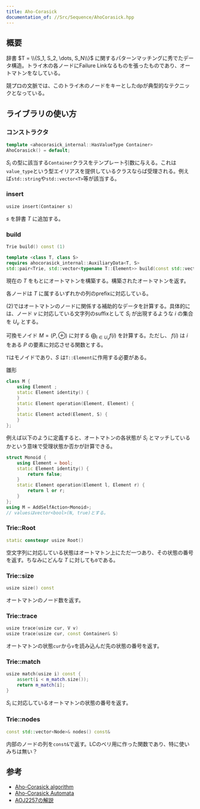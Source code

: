 ```yaml
---
title: Aho-Corasick
documentation_of: //Src/Sequence/AhoCorasick.hpp
---
```


## 概要

辞書 $T = \\{S_1, S_2, \dots, S_N\\}$ に関するパターンマッチングに秀でたデータ構造。トライ木の各ノードにFailure Linkなるものを張ったものであり、オートマトンをなしている。

競プロの文脈では、このトライ木のノードをキーとしたdpが典型的なテクニックとなっている。

## ライブラリの使い方

### コンストラクタ

```cpp
template <ahocorasick_internal::HasValueType Container>
AhoCorasick() = default;
```

$S_i$ の型に該当する`Container`クラスをテンプレート引数に与える。これは`value_type`という型エイリアスを提供しているクラスならば受理される。例えば`std::string`や`std::vector<T>`等が該当する。

### insert

```cpp
usize insert(Container s)
```

$s$ を辞書 $T$ に追加する。

### build

```cpp
Trie build() const (1)

template <class T, class S>
requires ahocorasick_internal::AuxiliaryData<T, S>
std::pair<Trie, std::vector<typename T::Element>> build(const std::vector<S>& values) const (2)
```

現在の $T$ をもとにオートマトンを構築する。構築されたオートマトンを返す。

各ノードは $T$ に属するいずれかの列のprefixに対応している。

(2)ではオートマトンのノードに関係する補助的なデータを計算する。具体的には、ノード $v$ に対応している文字列のsuffixとして $S_i$ が出現するような $i$ の集合を $U_{v}$ とする。 

可換モノイド $M = (P, \oplus)$ に対する $\bigoplus_{i\in U_{v}} f(i)$ を計算する。ただし、 $f(i)$ は $i$ をある $P$ の要素に対応させる関数とする。

`T`はモノイドであり、$S$ は`T::Element`に作用する必要がある。

雛形

```cpp
class M {
    using Element ;
    static Element identity() {
    }
    static Element operation(Element, Element) {
    }
    static Element acted(Element, S) {
    }
};
```
例えば以下のように定義すると、オートマトンの各状態が $S_i$ とマッチしているかという意味で受理状態か否かが計算できる。

```cpp
struct Monoid {
    using Element = bool;
    static Element identity() {
        return false;
    }
    static Element operation(Element l, Element r) {
        return l or r;
    }
};
using M = AddSelfAction<Monoid>;
// valuesはvector<bool>(N, true)とする。
```

### Trie::Root

```cpp
static constexpr usize Root()
```

空文字列に対応している状態はオートマトン上にただ一つあり、その状態の番号を返す。ちなみにどんな $T$ に対しても`0`である。

### Trie::size

```cpp
usize size() const
```

オートマトンのノード数を返す。

### Trie::trace

```cpp
usize trace(usize cur, V v)
usize trace(usize cur, const Container& S)
```

オートマトンの状態`cur`から`v`を読み込んだ先の状態の番号を返す。

### Trie::match

```cpp
usize match(usize i) const {
    assert(i < m_match.size());
    return m_match[i];
}
```

$S_i$ に対応しているオートマトンの状態の番号を返す。

### Trie::nodes

```cpp
const std::vector<Node>& nodes() const&
```

内部のノードの列を`const&`で返す。LCのベリ用に作った関数であり、特に使いみちは無い？

## 参考

- [Aho-Corasick algorithm](https://cp-algorithms.com/string/aho_corasick.html)
- [Aho-Corasick Automata](https://web.stanford.edu/class/archive/cs/cs166/cs166.1166/lectures/02/Slides02.pdf)
- [AOJ2257の解説](https://jag-icpc.org/?plugin=attach&refer=2011%2FPractice%2F%E6%A8%A1%E6%93%AC%E5%9B%BD%E5%86%85%E4%BA%88%E9%81%B8%2F%E8%AC%9B%E8%A9%95&openfile=f.pdf)
